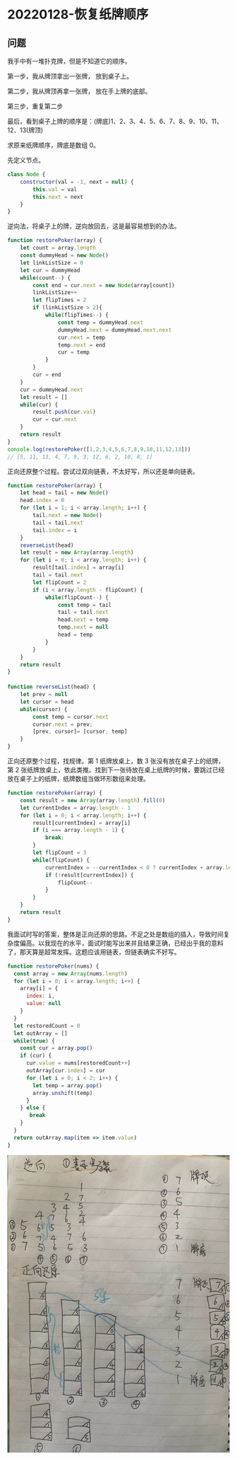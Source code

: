 # 20220128-恢复纸牌顺序

## 问题

我手中有一堆扑克牌，但是不知道它的顺序。

第一步，我从牌顶拿出一张牌， 放到桌子上。

第二步，我从牌顶再拿一张牌， 放在手上牌的底部。

第三步，重复第二步

最后，看到桌子上牌的顺序是：(牌底)1、2、3、4、5、6、7、8、9、10、11、12、13(牌顶)

求原来纸牌顺序，牌底是数组 0。

先定义节点。 

```JavaScript
class Node {
	constructor(val = -1, next = null) {
		this.val = val
		this.next = next
	}
}
```

逆向法，将桌子上的牌，逆向放回去，这是最容易想到的办法。

```JavaScript
function restorePoker(array) {
	let count = array.length
	const dummyHead = new Node()
	let linkListSize = 0
	let cur = dummyHead
	while(count--) {
		const end = cur.next = new Node(array[count])
		linkListSize++
		let flipTimes = 2
		if (linkListSize > 2){
			while(flipTimes--) {
				const temp = dummyHead.next
				dummyHead.next = dummyHead.next.next
				cur.next = temp
				temp.next = end
				cur = temp
			}
		}
		cur = end
	}
	cur = dummyHead.next
	let result = []
	while(cur) {
		result.push(cur.val)
		cur = cur.next
	}
	return result
}
console.log(restorePoker([1,2,3,4,5,6,7,8,9,10,11,12,13]))
// [5, 11, 13, 4, 7, 9, 3, 12, 6, 2, 10, 8, 1]
```

正向还原整个过程。尝试过双向链表，不太好写，所以还是单向链表。

```JavaScript
function restorePoker(array) {
	let head = tail = new Node()
	head.index = 0
	for (let i = 1; i < array.length; i++) {
		tail.next = new Node()
		tail = tail.next
		tail.index = i
	}
	reverseList(head)
	let result = new Array(array.length)
	for (let i = 0; i < array.length; i++) {
		result[tail.index] = array[i]
		tail = tail.next
		let flipCount = 2
		if (i < array.length - flipCount) {
			while(flipCount--) {
				const temp = tail	
				tail = tail.next
				head.next = temp
				temp.next = null
				head = temp
			}
		}
	}
	return result
}

function reverseList(head) {
	let prev = null
	let cursor = head
	while(cursor) {
		const temp = cursor.next
		cursor.next = prev;
		[prev, cursor]= [cursor, temp]
	}
}
```

正向还原整个过程，找规律。第 1 纸牌放桌上，数 3 张没有放在桌子上的纸牌，第 2 张纸牌放桌上，依此类推。找到下一张待放在桌上纸牌的时候，要跳过已经放在桌子上的纸牌，纸牌数组当做环形数组来处理。

```JavaScript
function restorePoker(array) {
	const result = new Array(array.length).fill(0)
	let currentIndex = array.length - 1
	for (let i = 0; i < array.length; i++) {
		result[currentIndex] = array[i]
		if (i === array.length - 1) {
			break;
		}
		let flipCount = 3
		while(flipCount) {
			currentIndex = --currentIndex < 0 ? currentIndex + array.length : currentIndex
			if (!result[currentIndex]) {
				flipCount--
			}
		}
	}
	return result
}
```

我面试时写的答案，整体是正向还原的思路。不足之处是数组的插入，导致时间复杂度偏高。以我现在的水平，面试时能写出来并且结果正确，已经出乎我的意料了，那天算是超常发挥。这题应该用链表，但链表确实不好写。

```JavaScript
function restorePoker(nums) {
  const array = new Array(nums.length)
  for (let i = 0; i < array.length; i++) {
    array[i] = {
      index: i,
      value: null
    }
  }
  let restoredCount = 0
  let outArray = []
  while(true) {
    const cur = array.pop()
    if (cur) {
      cur.value = nums[restoredCount++]
      outArray[cur.index] = cur
      for (let i = 0; i < 2; i++) {
        let temp = array.pop()
        array.unshift(temp)
      }    
    } else {
       break
    }
  }
  return outArray.map(item => item.value)
}
```

![restorePoker.jpeg](https://raw.githubusercontent.com/xudale/interview/master/assets/restorePoker.jpeg)




